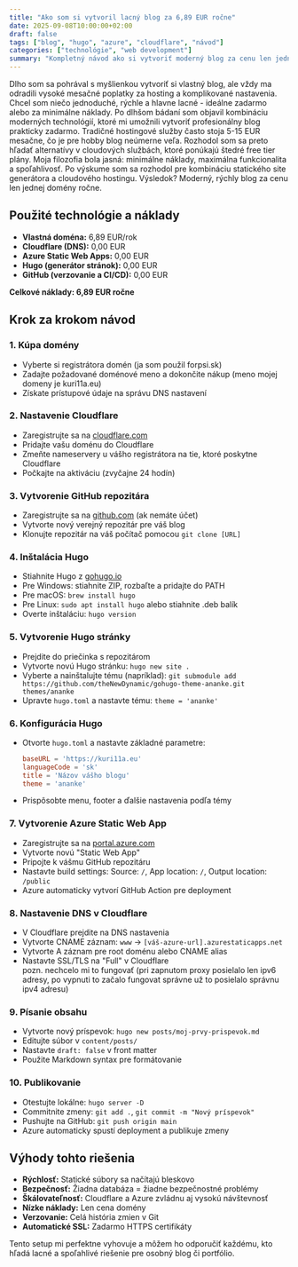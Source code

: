 ```yaml
---
title: "Ako som si vytvoril lacný blog za 6,89 EUR ročne"
date: 2025-09-08T10:00:00+02:00
draft: false
tags: ["blog", "hugo", "azure", "cloudflare", "návod"]
categories: ["technológie", "web development"]
summary: "Kompletný návod ako si vytvoriť moderný blog za cenu len jednej domény ročne pomocou Hugo, Azure Static Web Apps a Cloudflare."
---
```

<p style="text-align:block;">Dlho som sa pohrával s myšlienkou vytvoriť si vlastný blog, ale 
vždy ma odradili vysoké mesačné poplatky za hosting a komplikované nastavenia.
 Chcel som niečo jednoduché, rýchle a hlavne lacné - ideálne zadarmo alebo za 
 minimálne náklady. Po dlhšom bádaní som objavil kombináciu moderných technológií, 
 ktoré mi umožnili vytvoriť profesionálny blog prakticky zadarmo. Tradičné hostingové
  služby často stoja 5-15 EUR mesačne, čo je pre hobby blog neúmerne veľa. 
  Rozhodol som sa preto hľadať alternatívy v cloudových službách, ktoré ponúkajú štedré free
   tier plány. Moja filozofia bola jasná: minimálne náklady, maximálna funkcionalita a spoľahlivosť.
    Po výskume som sa rozhodol pre kombináciu statického site generátora a cloudového hostingu.
     Výsledok? Moderný, rýchly blog za cenu len jednej domény ročne.</p>


## Použité technológie a náklady

* **Vlastná doména:** 6,89 EUR/rok
* **Cloudflare (DNS):** 0,00 EUR
* **Azure Static Web Apps:** 0,00 EUR  
* **Hugo (generátor stránok):** 0,00 EUR
* **GitHub (verzovanie a CI/CD):** 0,00 EUR

**Celkové náklady: 6,89 EUR ročne**

## Krok za krokom návod

### 1. Kúpa domény
- Vyberte si registrátora domén (ja som použil forpsi.sk)
- Zadajte požadované doménové meno a dokončite nákup (meno mojej domeny je kuri11a.eu)
- Získate prístupové údaje na správu DNS nastavení

### 2. Nastavenie Cloudflare
- Zaregistrujte sa na [cloudflare.com](https://cloudflare.com)
- Pridajte vašu doménu do Cloudflare
- Zmeňte nameservery u vášho registrátora na tie, ktoré poskytne Cloudflare
- Počkajte na aktiváciu (zvyčajne 24 hodín)

### 3. Vytvorenie GitHub repozitára
- Zaregistrujte sa na [github.com](https://github.com) (ak nemáte účet)
- Vytvorte nový verejný repozitár pre váš blog
- Klonujte repozitár na váš počítač pomocou `git clone [URL]`

### 4. Inštalácia Hugo
- Stiahnite Hugo z [gohugo.io](https://gohugo.io/installation/)
- Pre Windows: stiahnite ZIP, rozbaľte a pridajte do PATH
- Pre macOS: `brew install hugo`
- Pre Linux: `sudo apt install hugo` alebo stiahnite .deb balík
- Overte inštaláciu: `hugo version`

### 5. Vytvorenie Hugo stránky
- Prejdite do priečinka s repozitárom
- Vytvorte novú Hugo stránku: `hugo new site .`
- Vyberte a nainštalujte tému (napríklad): `git submodule add https://github.com/theNewDynamic/gohugo-theme-ananke.git themes/ananke`
- Upravte `hugo.toml` a nastavte tému: `theme = 'ananke'`

### 6. Konfigurácia Hugo
- Otvorte `hugo.toml` a nastavte základné parametre:
  ```toml
  baseURL = 'https://kuri11a.eu'
  languageCode = 'sk'
  title = 'Názov vášho blogu'
  theme = 'ananke'
  ```
- Prispôsobte menu, footer a ďalšie nastavenia podľa témy

### 7. Vytvorenie Azure Static Web App
- Zaregistrujte sa na [portal.azure.com](https://portal.azure.com)
- Vytvorte novú "Static Web App"
- Pripojte k vášmu GitHub repozitáru
- Nastavte build settings: Source: `/`, App location: `/`, Output location: `/public`
- Azure automaticky vytvorí GitHub Action pre deployment

### 8. Nastavenie DNS v Cloudflare
- V Cloudflare prejdite na DNS nastavenia
- Vytvorte CNAME záznam: `www` → `[váš-azure-url].azurestaticapps.net`
- Vytvorte A záznam pre root doménu alebo CNAME alias
- Nastavte SSL/TLS na "Full" v Cloudflare
<br>pozn. nechcelo mi to fungovať (pri zapnutom proxy posielalo len ipv6 adresy,
 po vypnuti to začalo fungovat správne už to posielalo správnu ipv4 adresu)



### 9. Písanie obsahu
- Vytvorte nový príspevok: `hugo new posts/moj-prvy-prispevok.md`
- Editujte súbor v `content/posts/`
- Nastavte `draft: false` v front matter
- Použite Markdown syntax pre formátovanie

### 10. Publikovanie
- Otestujte lokálne: `hugo server -D`
- Commitnite zmeny: `git add .`, `git commit -m "Nový príspevok"`
- Pushujte na GitHub: `git push origin main`
- Azure automaticky spustí deployment a publikuje zmeny

## Výhody tohto riešenia

- **Rýchlosť:** Statické súbory sa načítajú bleskovo
- **Bezpečnosť:** Žiadna databáza = žiadne bezpečnostné problémy
- **Škálovateľnosť:** Cloudflare a Azure zvládnu aj vysokú návštevnosť
- **Nízke náklady:** Len cena domény
- **Verzovanie:** Celá história zmien v Git
- **Automatické SSL:** Zadarmo HTTPS certifikáty

Tento setup mi perfektne vyhovuje a môžem ho odporučiť každému, kto hľadá lacné a spoľahlivé riešenie pre osobný blog či portfólio.